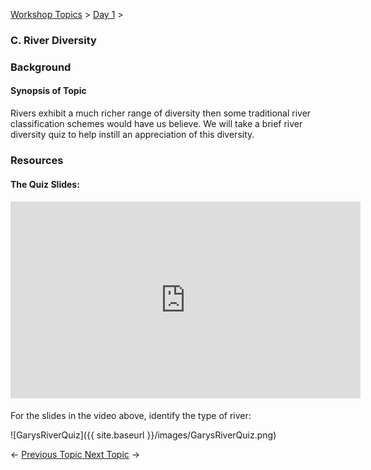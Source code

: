 [Workshop Topics](http://riverstyles.joewheaton.org/workshop-topics)‎ > ‎[Day 1](http://riverstyles.joewheaton.org/workshop-topics/stage1)‎ > ‎

### C. River Diversity



### Background

#### Synopsis of Topic

Rivers exhibit a much richer range of diversity then some traditional river classification schemes would have us believe. We will take a brief river diversity quiz to help instill an appreciation of this diversity.



### Resources

#### The Quiz Slides:

#### <iframe width="560" height="315" src="https://www.youtube.com/embed/5ZTdB5Uhn9k" frameborder="0" allowfullscreen></iframe>

For the slides in the video above, identify the type of river:



![GarysRiverQuiz]({{ site.baseurl }}/images/GarysRiverQuiz.png)



← [Previous Topic](http://riverstyles.joewheaton.org/workshop-topics/stage1/b-RiverStyles)[  ](http://riverstyles.joewheaton.org/workshop-topics/stage1/b-RiverStyles)                              [Next Topic](http://riverstyles.joewheaton.org/workshop-topics/stage1/d-monitoring) →